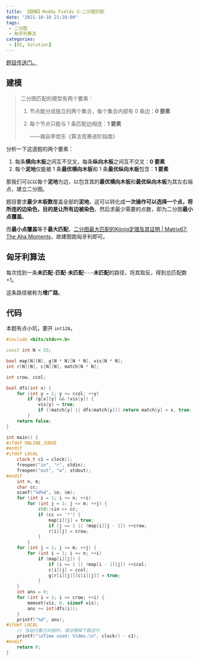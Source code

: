 ```yaml
---
title: 【题解】Muddy Fields G-二分图匹配
date: "2021-10-18 21:28:00"
tags:
 - 二分图
 - 匈牙利算法
categories:
 - [OI, Solution]
---
```


[题目传送门。](https://www.luogu.com.cn/problem/P6062)

## 建模

> 二分图匹配的模型有两个要素：
>
> 1. 节点能分成独立的两个集合，每个集合内部有 $0$ 条边：**$0$ 要素**
>
> 2. 每个节点只能与 $1$ 条匹配边相连：**$1$ 要素**
>
>    ——摘自李煜东《算法竞赛进阶指南》

<!--more-->

分析一下这道题的两个要素：

1. 每条**横向木板**之间互不交叉，每条**纵向木板**之间互不交叉：**$0$ 要素**
2. 每个**泥地**仅能被 $1$ 条**最优横向木板**和 $1$ 条**最优纵向木板**包含：**$1$ 要素**

那我们可以以每个**泥地**为边，以包含其的**最优横向木板**和**最优纵向木板**为其左右端点，建立二分图。

题目要求**最少木板数**覆盖全部的**泥地**，这可以转化成**一次操作可以选择一个点，将所连的边染色，目的是让所有边被染色**，然后求最少需要的点数，即为二分图**最小点覆盖**。

而**最小点覆盖**等于**最大匹配**，[二分图最大匹配的König定理及其证明 | Matrix67: The Aha Moments](http://www.matrix67.com/blog/archives/116)，故建图跑匈牙利即可。

## 匈牙利算法

每次找到一条**未匹配**-**匹配**-**未匹配**-$\cdots$-**未匹配**的路径，将其取反，得到总匹配数 $+1$。

这条路径被称为**增广路**。

## 代码

本题有点小坑，要开 `int128`。

```cpp
#include <bits/stdc++.h>

const int N = 55;

bool map[N][N], g[N * N][N * N], vis[N * N];
int r[N][N], c[N][N], match[N * N];

int crow, ccol;

bool dfs(int x) {
	for (int y = 1; y <= ccol; ++y)
		if (g[x][y] && !vis[y]) {
			vis[y] = true;
			if (!match[y] || dfs(match[y])) return match[y] = x, true;
		}
	return false;
}

int main() {
#ifdef ONLINE_JUDGE
#endif
#ifdef LOCAL
	clock_t c1 = clock();
	freopen("in", "r", stdin);
	freopen("out", "w", stdout);
#endif
	int n, m;
	char cc;
	scanf("%d%d", &n, &m);
	for (int i = 1; i <= n; ++i)
		for (int j = 1; j <= m; ++j) {
			std::cin >> cc;
			if (cc == '*') {
				map[i][j] = true;
				if (j == 1 || !map[i][j - 1]) ++crow;
				r[i][j] = crow;
			}
		}
	for (int j = 1; j <= m; ++j) {
		for (int i = 1; i <= n; ++i)
			if (map[i][j]) {
				if (i == 1 || !map[i - 1][j]) ++ccol;
				c[i][j] = ccol;
				g[r[i][j]][c[i][j]] = true;
			}
	}
	int ans = 0;
	for (int i = 1; i <= crow; ++i) {
		memset(vis, 0, sizeof vis);
		ans += int(dfs(i));
	}
	printf("%d", ans);
#ifdef LOCAL
	// 当运行暴力对拍时，请注释掉下面这行
	printf("\nTime used: %ldms.\n", clock() - c1);
#endif
	return 0;
}
```

